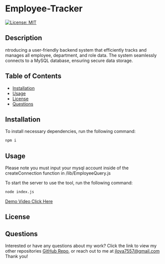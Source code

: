 # Employee-Tracker

[![License: MIT](https://img.shields.io/badge/License-MIT-brightgreen.svg)](https://opensource.org/licenses/MIT)

## Description

ntroducing a user-friendly backend system that efficiently tracks and manages all employee, department, and role data. The system seamlessly connects to a MySQL database, ensuring secure data storage.
## Table of Contents

- [Installation](#installation)
- [Usage](#usage)
- [License](#license)
- [Questions](#questions)

## Installation

To install necessary dependencies, run the following command:

```bash
npm i
```

## Usage

Please note you must input your mysql account inside of the createConnection function in /lib/EmployeeQuery.js

To start the server to use the tool, run the following command:

```bash
node index.js
```

[Demo Video Click Here](https://drive.google.com/file/d/1Hb4dBtZTJjAQjMcwcInohnYQkiWzdnNh/view?usp=sharing)

## License


## Questions

Interested or have any questions about my work? Click the link to view my other repositories [GitHub Repo](), or reach out to me at jloya7557@gmail.com Thank you!

